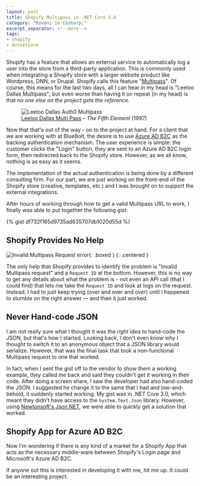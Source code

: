 ```yaml
---
layout: post
title: Shopify Multipass in .NET Core 3.0
category: "Rovani in C&sharp;"
excerpt_separator: <!--more-->
tags:
- shopify
- dotnetcore
---
```


Shopify has a feature that allows an external service to automatically log a user into the store from a third-party application. This is commonly used when integrating a Shopify store with a larger website product like Wordpress, DNN, or Drupal. Shopify calls this feature "[Multipass](https://help.shopify.com/en/api/reference/plus/multipass)". Of course, this means for the last two days, all I can hear in my head is "Leeloo Dallas Multipass"; but even worse than having it on repeat (in my head) is that _no one else on the project gets the reference_.

<figure>
    <img src="/images/leeloo-dallas-multipass.jpg" alt="Leeloo Dallas Auth0 Multipass" />
    <figcaption>
        <a href="https://www.youtube.com/watch?v=8bF5ft-oOWU">Leeloo Dallas Multi Pass</a> &ndash; <em>The Fifth Element</em> (1997)
    </figcaption>
</figure>

Now that that's out of the way - on to the project at hand. For a client that we are working with at BlueBolt, the desire is to use [Azure AD B2C](https://azure.microsoft.com/en-us/services/active-directory-b2c/) as the backing authentication mechanism. The user experience is simple: the customer clicks the "Login" button, they are sent to an Azure AD B2C login form, then redirected back to the Shopify store. However, as we all know, nothing is as easy as it seems.

<!--more-->

The implementation of the actual authentication is being done by a different consulting firm. For our part, we are just working on the front-end of the Shopify store (creative, templates, etc.) and I was brought on to support the external integrations.

After hours of working through how to get a valid Multipass URL to work, I finally was able to put together the following gist:

{% gist df732f165d9735ad635707db1020d55d %}

## Shopify Provides No Help

![Invalid Multipass Request error](/images/shopify-invalid-multipass-request.png){: .boxed }
{: .centered }

The only help that Shopify provides to identify the problem is "Invalid Multipass request" and a `Request ID` at the bottom. However, this is no way to get any details about what the problem is - not even an API call (that I could find) that lets me take the `Request ID` and look at logs on the request. Instead, I had to just keep trying (over and over and over) until I happened to stumble on the right answer &mdash; and then it just worked.

## Never Hand-code JSON

I am not really sure what I thought it was the _right idea_ to hand-code the JSON, but that's how I started. Looking back, I don't even know why I thought to switch it to an anonymous object that a JSON library would serialize. However, that was the final task that took a non-functional Multipass request to one that worked.

In fact, when I sent the gist off to the vendor to show them a working example, they called me back and said they couldn't get it working in their code. After doing a screen share, I saw the developer had also hand-coded the JSON. I suggested he change it to the same that I had and low-and-behold, it suddenly started working. My gist was in .NET Core 3.0, which meant they didn't have access to the `System.Text.Json` library. However, using [Newtonsoft's Json.NET](https://www.newtonsoft.com/json), we were able to quickly get a solution that worked.

## Shopify App for Azure AD B2C

Now I'm wondering if there is any kind of a market for a Shopify App that acts as the necessary middle-ware between Shopify's Login page and Microsoft's Azure AD B2C.

If anyone out this is interested in developing it with me, hit me up. It could be an interesting project.
